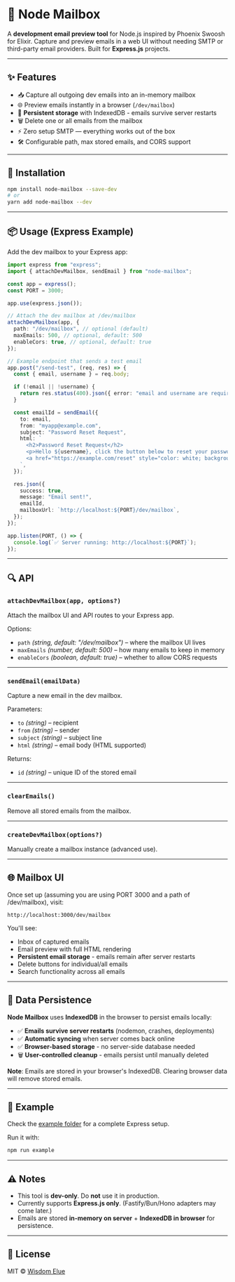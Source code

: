 # 📧 Node Mailbox

A **development email preview tool** for Node.js inspired by Phoenix Swoosh for Elixir.
Capture and preview emails in a web UI without needing SMTP or third-party email providers.
Built for **Express.js** projects.

---

## ✨ Features

- 📥 Capture all outgoing dev emails into an in-memory mailbox
- 🌐 Preview emails instantly in a browser (`/dev/mailbox`)
- 💾 **Persistent storage** with IndexedDB - emails survive server restarts
- 🗑️ Delete one or all emails from the mailbox
- ⚡ Zero setup SMTP — everything works out of the box
- 🛠️ Configurable path, max stored emails, and CORS support

---

## 🚀 Installation

```bash
npm install node-mailbox --save-dev
# or
yarn add node-mailbox --dev
```

---

## 📦 Usage (Express Example)

Add the dev mailbox to your Express app:

```ts
import express from "express";
import { attachDevMailbox, sendEmail } from "node-mailbox";

const app = express();
const PORT = 3000;

app.use(express.json());

// Attach the dev mailbox at /dev/mailbox
attachDevMailbox(app, {
  path: "/dev/mailbox", // optional (default)
  maxEmails: 500, // optional, default: 500
  enableCors: true, // optional, default: true
});

// Example endpoint that sends a test email
app.post("/send-test", (req, res) => {
  const { email, username } = req.body;

  if (!email || !username) {
    return res.status(400).json({ error: "email and username are required" });
  }

  const emailId = sendEmail({
    to: email,
    from: "myapp@example.com",
    subject: "Password Reset Request",
    html: `
      <h2>Password Reset Request</h2>
      <p>Hello ${username}, click the button below to reset your password:</p>
      <a href="https://example.com/reset" style="color: white; background: #26577f; padding: 10px 20px; border-radius: 5px;">Reset Password</a>
    `,
  });

  res.json({
    success: true,
    message: "Email sent!",
    emailId,
    mailboxUrl: `http://localhost:${PORT}/dev/mailbox`,
  });
});

app.listen(PORT, () => {
  console.log(`✅ Server running: http://localhost:${PORT}`);
});
```

---

## 🔍 API

### `attachDevMailbox(app, options?)`

Attach the mailbox UI and API routes to your Express app.

Options:

- `path` _(string, default: "/dev/mailbox")_ – where the mailbox UI lives
- `maxEmails` _(number, default: 500)_ – how many emails to keep in memory
- `enableCors` _(boolean, default: true)_ – whether to allow CORS requests

---

### `sendEmail(emailData)`

Capture a new email in the dev mailbox.

Parameters:

- `to` _(string)_ – recipient
- `from` _(string)_ – sender
- `subject` _(string)_ – subject line
- `html` _(string)_ – email body (HTML supported)

Returns:

- `id` _(string)_ – unique ID of the stored email

---

### `clearEmails()`

Remove all stored emails from the mailbox.

---

### `createDevMailbox(options?)`

Manually create a mailbox instance (advanced use).

---

## 🌐 Mailbox UI

Once set up (assuming you are using PORT 3000 and a path of /dev/mailbox), visit:

```
http://localhost:3000/dev/mailbox
```

You'll see:

- Inbox of captured emails
- Email preview with full HTML rendering
- **Persistent email storage** - emails remain after server restarts
- Delete buttons for individual/all emails
- Search functionality across all emails

---

## 💾 Data Persistence

**Node Mailbox** uses **IndexedDB** in the browser to persist emails locally:

- ✅ **Emails survive server restarts** (nodemon, crashes, deployments)
- ✅ **Automatic syncing** when server comes back online
- ✅ **Browser-based storage** - no server-side database needed
- 🗑️ **User-controlled cleanup** - emails persist until manually deleted

**Note**: Emails are stored in your browser's IndexedDB. Clearing browser data will remove stored emails.

---

## 📂 Example

Check the [example folder](./src/example) for a complete Express setup.

Run it with:

```bash
npm run example
```

---

## ⚠️ Notes

- This tool is **dev-only**. Do **not** use it in production.
- Currently supports **Express.js only**.
  (Fastify/Bun/Hono adapters may come later.)
- Emails are stored **in-memory on server** + **IndexedDB in browser** for persistence.

---

## 📜 License

MIT © [Wisdom Elue](https://github.com/elue-dev)
